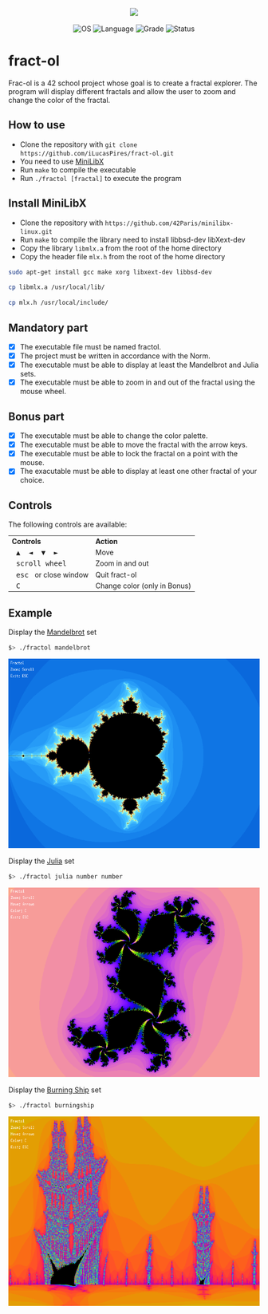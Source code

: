 <p align="center">
    <img src="https://game.42sp.org.br/static/assets/achievements/fract-olm.png">
</p>

<p align="center">
    <img src="https://img.shields.io/badge/OS-Linux-blue" alt="OS">
    <img src="https://img.shields.io/badge/Language-C%20%7C%20C%2B%2B-orange.svg" alt="Language">
    <img src="https://img.shields.io/badge/Grade-125%2F100-brightgreen.svg" alt="Grade">
    <img src="https://img.shields.io/badge/Status-Completed-brightgreen.svg" alt="Status">
</p>

# fract-ol
Frac-ol is a 42 school project whose goal is to create a fractal explorer.
The program will display different fractals and allow the user to zoom and change the color of the fractal.

## How to use

- Clone the repository with `git clone https://github.com/iLucasPires/fract-ol.git`
- You need to use [MiniLibX](https://github.com/42Paris/minilibx-linux)
- Run `make` to compile the executable
- Run `./fractol [fractal]` to execute the program

## Install MiniLibX

- Clone the repository with `https://github.com/42Paris/minilibx-linux.git`
- Run `make` to compile the library need to install libbsd-dev libXext-dev
- Copy the library `libmlx.a` from the root of the home directory
- Copy the header file `mlx.h` from the root of the home directory

```bash
sudo apt-get install gcc make xorg libxext-dev libbsd-dev
```

```bash
cp libmlx.a /usr/local/lib/
```

```bash
cp mlx.h /usr/local/include/
```

## Mandatory part

- [x] The executable file must be named fractol.
- [x] The project must be written in accordance with the Norm.
- [x] The executable must be able to display at least the Mandelbrot and Julia sets.
- [x] The executable must be able to zoom in and out of the fractal using the mouse wheel.

## Bonus part

- [x] The executable must be able to change the color palette.
- [x] The executable must be able to move the fractal with the arrow keys.
- [x] The executable must be able to lock the fractal on a point with the mouse.
- [x] The exacutable must be able to display at least one other fractal of your choice.

## Controls

The following controls are available:

<table>
  <tr><td><strong>Controls</strong></td><td><strong>Action</strong></td></tr>
  <tr><td><kbd>&nbsp;▲&nbsp;</kbd><kbd>&nbsp;◄&nbsp;</kbd><kbd>&nbsp;▼&nbsp;</kbd><kbd>&nbsp;►&nbsp;</kbd></td><td>Move</td></tr>
  <tr><td><kbd>&nbsp;scroll wheel&nbsp;</kbd></td><td>Zoom in and out</td></tr>
  <tr><td><kbd>&nbsp;esc&nbsp;</kbd> or close window</td><td>Quit fract-ol</td></tr>
  <tr><td><kbd>&nbsp;C&nbsp;</kbd></td><td>Change color (only in Bonus)</td></tr>
</table>

## Example

Display the [Mandelbrot](https://en.wikipedia.org/wiki/Mandelbrot_set) set

```bash
$> ./fractol mandelbrot
```

![Example](./img.png)

Display the [Julia](https://en.wikipedia.org/wiki/Julia_set) set

```bash
$> ./fractol julia number number
```

![Example](./img2.png)

Display the [Burning Ship](https://en.wikipedia.org/wiki/Burning_Ship_fractal) set

```bash
$> ./fractol burningship
```

![Example](./img3.png)
